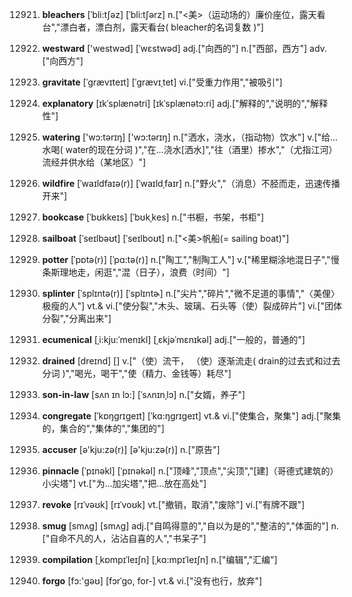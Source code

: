 12921. **bleachers**
[ˈbli:tʃəz]  [ˈbli:tʃərz]
n.["<美>（运动场的）廉价座位，露天看台","漂白者，漂白剂，露天看台( bleacher的名词复数 )"]  

12922. **westward**
['westwəd]  [ˈwɛstwəd]
adj.["向西的"]  n.["西部，西方"]  adv.["向西方"]  

12923. **gravitate**
[ˈgrævɪteɪt]  [ˈɡrævɪˌtet]
vi.["受重力作用","被吸引"]  

12924. **explanatory**
[ɪkˈsplænətri]  [ɪkˈsplænətɔ:ri]
adj.["解释的","说明的","解释性"]  

12925. **watering**
['wɔ:tərɪŋ]  ['wɔ:tərɪŋ]
n.["洒水，浇水，（指动物）饮水"]  v.["给…水喝( water的现在分词 )","在…浇水[洒水]","往（酒里）掺水","（尤指江河）流经并供水给（某地区）"]  

12926. **wildfire**
[ˈwaɪldfaɪə(r)]  [ˈwaɪldˌfaɪr]
n.["野火","（消息）不胫而走，迅速传播开来"]  

12927. **bookcase**
[ˈbʊkkeɪs]  [ˈbʊkˌkes]
n.["书橱，书架，书柜"]  

12928. **sailboat**
[ˈseɪlbəʊt]  [ˈseɪlboʊt]
n.["<美>帆船(= sailing boat)"]  

12929. **potter**
[ˈpɒtə(r)]  [ˈpɑ:tə(r)]
n.["陶工","制陶工人"]  v.["稀里糊涂地混日子","慢条斯理地走，闲逛","混（日子），浪费（时间）"]  

12930. **splinter**
[ˈsplɪntə(r)]  [ˈsplɪntɚ]
n.["尖片","碎片","微不足道的事情","〈美俚〉极瘦的人"]  vt.& vi.["使分裂","木头、玻璃、石头等（使）裂成碎片"]  vi.["团体分裂","分离出来"]  

12931. **ecumenical**
[ˌi:kju:ˈmenɪkl]  [ˌɛkjəˈmɛnɪkəl]
adj.["一般的，普通的"]  

12932. **drained**
[dreɪnd]  []
v.["（使）流干， （使）逐渐流走( drain的过去式和过去分词 )","喝光，喝干","使（精力、金钱等）耗尽"]  

12933. **son-in-law**
[sʌn ɪn lɔ:]  [ˈsʌnɪnˌlɔ]
n.["女婿，养子"]  

12934. **congregate**
[ˈkɒŋgrɪgeɪt]  [ˈkɑ:ŋgrɪgeɪt]
vt.& vi.["使集合，聚集"]  adj.["聚集的，集合的","集体的","集团的"]  

12935. **accuser**
[ə'kju:zə(r)]  [ə'kju:zə(r)]
n.["原告"]  

12936. **pinnacle**
[ˈpɪnəkl]  [ˈpɪnəkəl]
n.["顶峰","顶点","尖顶","[建]（哥德式建筑的）小尖塔"]  vt.["为…加尖塔","把…放在高处"]  

12937. **revoke**
[rɪˈvəʊk]  [rɪˈvoʊk]
vt.["撤销，取消","废除"]  vi.["有牌不跟"]  

12938. **smug**
[smʌg]  [smʌɡ]
adj.["自鸣得意的","自以为是的","整洁的","体面的"]  n.["自命不凡的人，沾沾自喜的人","书呆子"]  

12939. **compilation**
[ˌkɒmpɪˈleɪʃn]  [ˌkɑ:mpɪˈleɪʃn]
n.["编辑","汇编"]  

12940. **forgo**
[fɔ:'ɡəʊ]  [fɔrˈɡo, for-]
vt.& vi.["没有也行，放弃"]  

